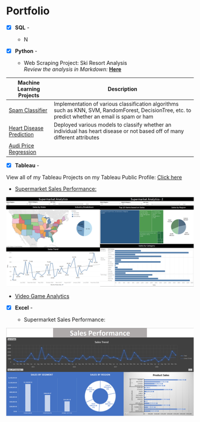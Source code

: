 # Portfolio

- [x] **SQL** - 
  - N

- [x] **Python** - 
  - Web Scraping Project: Ski Resort Analysis <br />
*Review the analysis in Markdown:* **[Here](https://github.com/BWalliz/Web-Scraping-Project/blob/main/ski_resort_analysis.ipynb)**

| Machine Learning Projects | Description |
| ------------------------- | ----------- |
| [Spam Classifier](https://github.com/BWalliz/Machine-Learning-Projects/blob/main/Spam%20Classifier/spam_classifier.ipynb) | Implementation of various classification algorithms such as KNN, SVM, RandomForest, DecisionTree, etc. to predict whether an email is spam or ham | 
| [Heart Disease Prediction](https://github.com/BWalliz/Machine-Learning-Projects/blob/main/Heart%20Disease%20Prediction/heart_disease_prediction.ipynb) | Deployed various models to classify whether an individual has heart disease or not based off of many different attributes |
| [Audi Price Regression](https://github.com/BWalliz/Machine-Learning-Projects/blob/main/Audi%20Price%20Regression/audi_price_regression.ipynb) |

- [x] **Tableau** -

View all of my Tableau Projects on my Tableau Public Profile: [Click here](https://public.tableau.com/app/profile/brandon.wallace)

  - [Supermarket Sales Performance:](https://public.tableau.com/views/SupermarketSalesPerformance_16327699218330/SupermarketAnalytics-1?:language=en-US&:display_count=n&:origin=viz_share_link)

![Supermarket Sales Performance](https://github.com/BWalliz/Portfolio/blob/main/Assets/supermarket_sales_dashboard.png)

  - [Video Game Analytics](https://public.tableau.com/views/VideoGameAnalytics/Dashboard1?:language=en-US&:display_count=n&:origin=viz_share_link)

- [x] **Excel** -

  - Supermarket Sales Performance:

![Supermarket Sales Performance](https://github.com/BWalliz/Portfolio/blob/main/Assets/supermarket_sales_xlsx.png)


